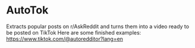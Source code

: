 # AutoTok
Extracts popular posts on r/AskReddit and turns them into a video ready to be posted on TikTok
Here are some finished examples: https://www.tiktok.com/@autoredditor?lang=en
